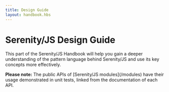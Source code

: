 ```yaml
---
title: Design Guide
layout: handbook.hbs
---
```

# Serenity/JS Design Guide

This part of the Serenity/JS Handbook will help you gain a deeper understanding of the pattern language behind Serenity/JS and use its key concepts more effectively.

<div class="pro-tip">
    <div class="icon"><i class="fas fa-lightbulb"></i></div>
    <div class="text"><p><strong>Please note:</strong> 
     The public APIs of [Serenity/JS modules](/modules) have their usage demonstrated in unit tests, linked from the documentation of each API.
    </p></div>
</div>
